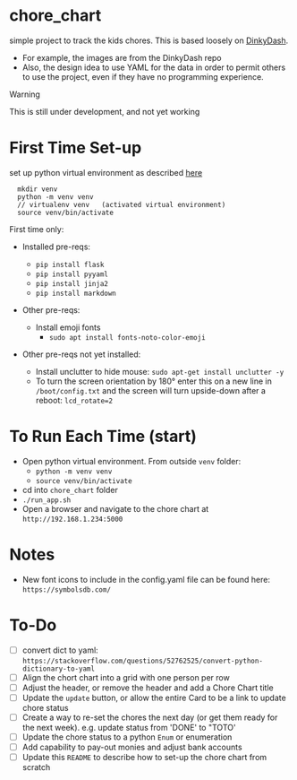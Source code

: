 # chore_chart
simple project to track the kids chores.
This is based loosely on [DinkyDash](https://github.com/caspii/dinkydash).
- For example, the images are from the DinkyDash repo
- Also, the design idea to use YAML for the data in order to permit others to use the project,
even if they have no programming experience.

>[!WARNING]
>This is still under development, and not yet working


# First Time Set-up
set up python virtual environment
as described [here](https://python.land/virtual-environments/virtualenv)
```
  mkdir venv
  python -m venv venv
  // virtualenv venv   (activated virtual environment)
  source venv/bin/activate
```

First time only:
- Installed pre-reqs:
  - `pip install flask`
  - `pip install pyyaml`
  - `pip install jinja2`
  - `pip install markdown`

- Other pre-reqs:
  - Install emoji fonts
    - `sudo apt install fonts-noto-color-emoji`

- Other pre-reqs not yet installed:
  - Install unclutter to hide mouse: `sudo apt-get install unclutter -y`
  - To turn the screen orientation by 180° enter this on a new line in `/boot/config.txt` 
and the screen will turn upside-down after a reboot: `lcd_rotate=2`

# To Run Each Time (start)
- Open python virtual environment.  From outside `venv` folder:
  - `python -m venv venv`
  - `source venv/bin/activate`
- cd into `chore_chart` folder
- `./run_app.sh` 
- Open a browser and navigate to the chore chart at `http://192.168.1.234:5000`

# Notes
- New font icons to include in the config.yaml file can be found here: `https://symbolsdb.com/`

# To-Do
- [ ] convert dict to yaml: `https://stackoverflow.com/questions/52762525/convert-python-dictionary-to-yaml`
- [ ] Align the chort chart into a grid with one person per row
- [ ] Adjust the header, or remove the header and add a Chore Chart title
- [ ] Update the `update` button, or allow the entire Card to be a link to update chore status
- [ ] Create a way to re-set the chores the next day (or get them ready for the next week). e.g. update status from 'DONE' to "TOTO'
- [ ] Update the chore status to a python `Enum` or enumeration
- [ ] Add capability to pay-out monies and adjust bank accounts
- [ ] Update this `README` to describe how to set-up the chore chart from scratch
